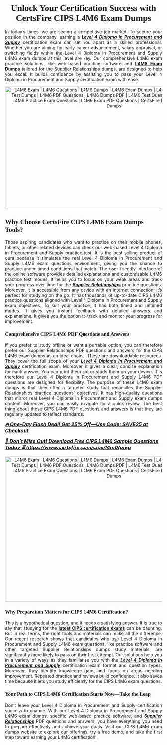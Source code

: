 <h1 style="text-align: center;"><strong><span style="display:block; color:#Black; "><span style="font-family:Times New Roman,Times,serif;">Unlock Your Certification Success with CertsFire CIPS L4M6 Exam Dumps</span></span></strong></h1>

<p style="text-align: justify;">In today’s times, we are seeing a competitive job market. To secure your position in the company, earning a <u><em><strong>Level 4 Diploma in Procurement and Supply</strong></em></u> certification exam can set you apart as a skilled professional. Whether you are aiming for early career advancement, salary appraisal, or switching fields within the Level 4 Diploma in Procurement and Supply L4M6 exam dumps at this level are key. Our comprehensive L4M6 exam practice solutions, like web-based practice software and <strong><a href="https://www.certsfire.com/cips/l4m6/prep">L4M6 Exam Dumps</a></strong> tailored for the Supplier Relationships dumps, are designed to help you excel. It builds confidence by assisting you to pass your Level 4 Diploma in Procurement and Supply certification exam with ease.</p>

<p style="text-align: center;"><img alt="L4M6 Exam | L4M6 Questions | L4M6 Dumps | L4M6 Exam Dumps | L4M6 Exam Questions | L4M6 Test Dumps | L4M6 PDF Questions | L4M6 Dumps PDF | L4M6 Test Questions | L4M6 Braindumps | L4M6 Practice Exam Questions | L4M6 Exam PDF Questions | CertsFire L4M6 Dumps | CIPS L4M6 Dumps" src="https://i.ibb.co/VpBphDrm/certs1.jpg" style="width: 700px; height: 394px;" /></p>

<h2><strong><span style="display:block; color:#Black; "><span style="font-family:Times New Roman,Times,serif;">Why Choose CertsFire CIPS L4M6 Exam Dumps Tools?</span></span></strong></h2>

<p style="text-align:justify">Those aspiring candidates who want to practice on their mobile phones, tablets, or other related devices can check our web-based Level 4 Diploma in Procurement and Supply practice test. It is the best-selling product of ours because it simulates the real Level 4 Diploma in Procurement and Supply L4M6 exam questions environment, giving you the chance to practice under timed conditions that match. The user-friendly interface of the online software provides detailed explanations and customizable L4M6 practice test modes. It helps you to focus on your weak areas and track your progress over time for the <u><strong><em>Supplier Relationships</em></strong></u> practice questions. Moreover, it is accessible from any device with an internet connection; it’s perfect for studying on the go. It has thousands of up-to-date CIPS L4M6 practice questions aligned with Level 4 Diploma in Procurement and Supply exam objectives. To suit your practice, it has both timed and untimed modes. It gives you instant feedback with detailed answers and explanations. It gives you the option to track and monitor your progress for improvement.</p>

<h3><strong><span style="display:block; color:#Black; "><span style="font-family:Times New Roman,Times,serif;">Comprehensive CIPS L4M6 PDF Questions and Answers</span></span></strong></h3>

<p style="text-align: justify;">If you prefer to study offline or want a portable option, you can therefore prefer our Supplier Relationships PDF questions and answers for the CIPS L4M6 exam dumps as an ideal choice. These are downloadable resources. They cover the full scope of your <u><strong><em>Level 4 Diploma in Procurement and Supply</em></strong></u> certification exam. Moreover, it gives a clear, concise explanation for each answer. You can print them out or study them on your device. It is therefore our Level 4 Diploma in Procurement and Supply L4M6 PDF questions are designed for flexibility. The purpose of these L4M6 exam dumps is that they offer a targeted study that reconciles the Supplier Relationships practice questions' objectives. It has high-quality questions that mirror real Level 4 Diploma in Procurement and Supply exam dumps content. Moreover, you can easily navigate for a quick review. The best thing about these CIPS L4M6 PDF questions and answers is that they are regularly updated to reflect standards.</p>

<p><span style="font-size:16px;"><u><em><strong>🔥 One-Day Flash Deal! Get 25% Off—Use Code: SAVE25 at Checkout</strong></em></u></span></p>

<p><span style="font-size:16px;"><u><em><strong>🎁 Don’t Miss Out! Download Free CIPS L4M6 Sample Questions Today ⏳</strong></em></u><u><em><strong> <a href="https://www.certsfire.com/cips/l4m6/prep">https://www.certsfire.com/cips/l4m6/prep</a></strong></em></u></span></p>

<p style="text-align: center;"><img alt="L4M6 Exam | L4M6 Questions | L4M6 Dumps | L4M6 Exam Dumps | L4M6 Exam Questions | L4M6 Test Dumps | L4M6 PDF Questions | L4M6 Dumps PDF | L4M6 Test Questions | L4M6 Braindumps | L4M6 Practice Exam Questions | L4M6 Exam PDF Questions | CertsFire L4M6 Dumps | CIPS L4M6 Dumps" src="https://i.ibb.co/21myHSmd/certs2.jpg" style="width: 700px; height: 466px;" /></p>

<h3><span style="color:#Black;display:block;"><strong><span style="font-family:Times New Roman,Times,serif;">Why Preparation Matters for CIPS L4M6 Certification?</span></strong></span></h3>

<p style="text-align:justify">This is a hypothetical question, and it needs a satisfying answer. It is true to say that studying for the <strong><a href="https://www.certsfire.com/exams/cips">latest CIPS certification exams</a></strong> can be daunting. But in real terms, the right tools and materials can make all the difference. Our recent research shows that candidates who use Level 4 Diploma in Procurement and Supply L4M6 exam questions, like practice software and other targeted Supplier Relationships dumps study materials, are significantly more likely to pass on their first attempt. Our solutions help you in a variety of ways as they familiarise you with the <u><em><strong>Level 4 Diploma in Procurement and Supply</strong></em></u> certification exam format and question types. Moreover, they identify knowledge gaps and focus on areas needing improvement. Repeated practice and reviews build confidence. It also saves time because it lets you study efficiently for the CIPS L4M6 exam questions.</p>

<h3><strong><span style="display:block; color:#Black; "><span style="font-family:Times New Roman,Times,serif;">Your Path to CIPS L4M6 Certification Starts Now—Take the Leap</span></span></strong></h3>

<p style="text-align:justify">Don’t leave your Level 4 Diploma in Procurement and Supply certification success to chance. With our Level 4 Diploma in Procurement and Supply L4M6 exam dumps, specific web-based practice software, and <u><strong><em>Supplier Relationships</em></strong></u> PDF questions and answers, you have everything you need to prepare effectively and achieve your goals. Visit our CIPS L4M6 exam dumps website to explore our offerings, try a free demo, and take the first step toward earning your L4M6 certification!</p>
